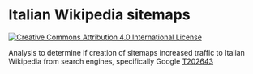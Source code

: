 # Italian Wikipedia sitemaps

[![Creative Commons Attribution 4.0 International License](https://i.creativecommons.org/l/by/4.0/80x15.png)](http://creativecommons.org/licenses/by/4.0/)

Analysis to determine if creation of sitemaps increased traffic to Italian Wikipedia from search engines, specifically Google [T202643](https://phabricator.wikimedia.org/T202643)
